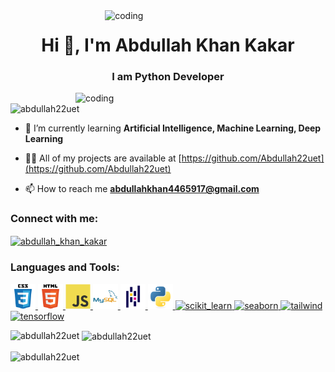 <img align="right" alt="coding" width="70%" height="auto" src="https://images.unsplash.com/photo-1516101922849-2bf0be616449?ixlib=rb-4.0.3&ixid=M3wxMjA3fDB8MHxzZWFyY2h8MjB8fHB5dGhvbiUyMHByb2dyYW1taW5nfGVufDB8fDB8fHww&auto=format&fit=crop&w=500&q=60">
<h1 align="center">Hi 👋, I'm Abdullah Khan Kakar</h1>
<h3 align="center">I am Python Developer</h3>
<img align="right" alt="coding" width="400" src="https://cdn.dribbble.com/users/1162077/screenshots/3848914/programmer.gif">

<p align="left"> <img src="https://komarev.com/ghpvc/?username=abdullah22uet&label=Profile%20views&color=0e75b6&style=flat" alt="abdullah22uet" /> </p>

- 🌱 I’m currently learning **Artificial Intelligence, Machine Learning, Deep Learning**

- 👨‍💻 All of my projects are available at [https://github.com/Abdullah22uet](https://github.com/Abdullah22uet)

- 📫 How to reach me **abdullahkhan4465917@gmail.com**

<h3 align="left">Connect with me:</h3>
<p align="left">
<a href="https://www.leetcode.com/abdullah_khan_kakar" target="blank"><img align="center" src="https://raw.githubusercontent.com/rahuldkjain/github-profile-readme-generator/master/src/images/icons/Social/leet-code.svg" alt="abdullah_khan_kakar" height="30" width="40" /></a>
</p>

<h3 align="left">Languages and Tools:</h3>
<p align="left"> <a href="https://www.w3schools.com/css/" target="_blank" rel="noreferrer"> <img src="https://raw.githubusercontent.com/devicons/devicon/master/icons/css3/css3-original-wordmark.svg" alt="css3" width="40" height="40"/> </a> <a href="https://www.w3.org/html/" target="_blank" rel="noreferrer"> <img src="https://raw.githubusercontent.com/devicons/devicon/master/icons/html5/html5-original-wordmark.svg" alt="html5" width="40" height="40"/> </a> <a href="https://developer.mozilla.org/en-US/docs/Web/JavaScript" target="_blank" rel="noreferrer"> <img src="https://raw.githubusercontent.com/devicons/devicon/master/icons/javascript/javascript-original.svg" alt="javascript" width="40" height="40"/> </a> <a href="https://www.mysql.com/" target="_blank" rel="noreferrer"> <img src="https://raw.githubusercontent.com/devicons/devicon/master/icons/mysql/mysql-original-wordmark.svg" alt="mysql" width="40" height="40"/> </a> <a href="https://pandas.pydata.org/" target="_blank" rel="noreferrer"> <img src="https://raw.githubusercontent.com/devicons/devicon/2ae2a900d2f041da66e950e4d48052658d850630/icons/pandas/pandas-original.svg" alt="pandas" width="40" height="40"/> </a> <a href="https://www.python.org" target="_blank" rel="noreferrer"> <img src="https://raw.githubusercontent.com/devicons/devicon/master/icons/python/python-original.svg" alt="python" width="40" height="40"/> </a> <a href="https://scikit-learn.org/" target="_blank" rel="noreferrer"> <img src="https://upload.wikimedia.org/wikipedia/commons/0/05/Scikit_learn_logo_small.svg" alt="scikit_learn" width="40" height="40"/> </a> <a href="https://seaborn.pydata.org/" target="_blank" rel="noreferrer"> <img src="https://seaborn.pydata.org/_images/logo-mark-lightbg.svg" alt="seaborn" width="40" height="40"/> </a> <a href="https://tailwindcss.com/" target="_blank" rel="noreferrer"> <img src="https://www.vectorlogo.zone/logos/tailwindcss/tailwindcss-icon.svg" alt="tailwind" width="40" height="40"/> </a> <a href="https://www.tensorflow.org" target="_blank" rel="noreferrer"> <img src="https://www.vectorlogo.zone/logos/tensorflow/tensorflow-icon.svg" alt="tensorflow" width="40" height="40"/> </a> </p>

<p><img align="left" src="https://github-readme-stats.vercel.app/api/top-langs?username=abdullah22uet&show_icons=true&locale=en&layout=compact" alt="abdullah22uet" /></p>

<p>&nbsp;<img align="center" src="https://github-readme-stats.vercel.app/api?username=abdullah22uet&show_icons=true&locale=en" alt="abdullah22uet" /></p>

<p><img align="center" src="https://github-readme-streak-stats.herokuapp.com/?user=abdullah22uet&" alt="abdullah22uet" /></p>
